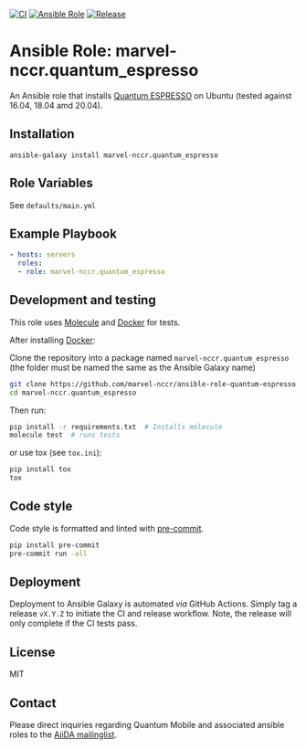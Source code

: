 [![CI](https://github.com/marvel-nccr/ansible-role-quantum-espresso/workflows/CI/badge.svg)](https://github.com/marvel-nccr/ansible-role-quantum-espresso/actions)
[![Ansible Role](https://img.shields.io/ansible/role/37655.svg)](https://galaxy.ansible.com/marvel-nccr/quantum_espresso)
[![Release](https://img.shields.io/github/tag/marvel-nccr/ansible-role-quantum-espresso.svg)](https://github.com/marvel-nccr/ansible-role-quantum-espresso/releases)

# Ansible Role: marvel-nccr.quantum_espresso

An Ansible role that installs [Quantum ESPRESSO](http://www.quantum-espresso.org) on Ubuntu (tested against 16.04, 18.04 amd 20.04).

## Installation

`ansible-galaxy install marvel-nccr.quantum_espresso`

## Role Variables

See `defaults/main.yml`

## Example Playbook

```yaml
- hosts: servers
  roles:
  - role: marvel-nccr.quantum_espresso
```

## Development and testing

This role uses [Molecule](https://molecule.readthedocs.io/en/latest/#) and [Docker](https://www.docker.com/) for tests.

After installing [Docker](https://www.docker.com/):

Clone the repository into a package named `marvel-nccr.quantum_espresso` (the folder must be named the same as the Ansible Galaxy name)

```bash
git clone https://github.com/marvel-nccr/ansible-role-quantum-espresso marvel-nccr.quantum_espresso
cd marvel-nccr.quantum_espresso
```

Then run:

```bash
pip install -r requirements.txt  # Installs molecule
molecule test  # runs tests
```

or use tox (see `tox.ini`):

```bash
pip install tox
tox
```

## Code style

Code style is formatted and linted with [pre-commit](https://pre-commit.com/).

```bash
pip install pre-commit
pre-commit run -all
```

## Deployment

Deployment to Ansible Galaxy is automated *via* GitHub Actions.
Simply tag a release `vX.Y.Z` to initiate the CI and release workflow.
Note, the release will only complete if the CI tests pass.

## License

MIT

## Contact

Please direct inquiries regarding Quantum Mobile and associated ansible roles to the [AiiDA mailinglist](http://www.aiida.net/mailing-list/).
